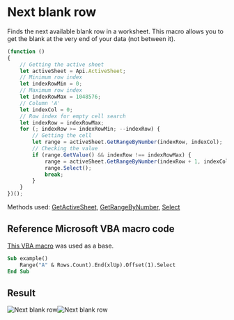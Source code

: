 # Next blank row

Finds the next available blank row in a worksheet. This macro allows you to get the blank at the very end of your data (not between it).

<!-- This code snippet is shown in the screenshot. -->

<!-- eslint-skip -->

``` ts
(function () 
{
    // Getting the active sheet
    let activeSheet = Api.ActiveSheet;
    // Minimum row index
    let indexRowMin = 0;
    // Maximum row index
    let indexRowMax = 1048576;
    // Column 'A'
    let indexCol = 0;
    // Row index for empty cell search
    let indexRow = indexRowMax;
    for (; indexRow >= indexRowMin; --indexRow) {
        // Getting the cell
        let range = activeSheet.GetRangeByNumber(indexRow, indexCol);
        // Checking the value
        if (range.GetValue() && indexRow !== indexRowMax) {
            range = activeSheet.GetRangeByNumber(indexRow + 1, indexCol);
            range.Select();
            break;
        }
    }
})();
```

Methods used: [GetActiveSheet](/docs/office-api/usage-api/spreadsheet-api/Api/Methods/GetActiveSheet.md), [GetRangeByNumber](/docs/office-api/usage-api/spreadsheet-api/ApiWorksheet/Methods/GetRangeByNumber.md), [Select](/docs/office-api/usage-api/spreadsheet-api/ApiRange/Methods/Select.md)

## Reference Microsoft VBA macro code

[This VBA macro](https://www.teachexcel.com/excel-tutorial/find-the-next-blank-row-with-vba-macros-in-excel_1261.html) was used as a base.

``` vb
Sub example()
    Range("A" & Rows.Count).End(xlUp).Offset(1).Select
End Sub
```

## Result

![Next blank row](/assets/images/plugins/next-blank-row.png#gh-light-mode-only)![Next blank row](/assets/images/plugins/next-blank-row.dark.png#gh-dark-mode-only)
